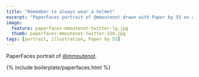 ```yaml
---
title: "Remember to always wear a helmet"
excerpt: "PaperFaces portrait of @mmoutenot drawn with Paper by 53 on an iPad."
image: 
  feature: paperfaces-mmoutenot-twitter-lg.jpg
  thumb: paperfaces-mmoutenot-twitter-150.jpg
tags: [portrait, illustration, Paper by 53]
---
```


PaperFaces portrait of [@mmoutenot](http://twitter.com/mmoutenot).

{% include boilerplate/paperfaces.html %}